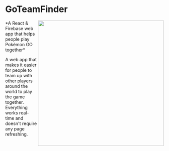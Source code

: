 # GoTeamFinder
<img width="400px" align="right" src="https://creatoratnight.com/github/goteamfinder_logo_1024.png">
*A React & Firebase web app that helps people play Pokémon GO together*

A web app that makes it easier for people to team up with other players around the world to play the game together.
Everything works real-time and doesn't require any page refreshing.
